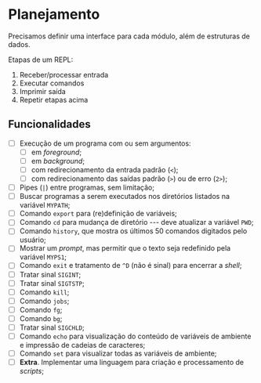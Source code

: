 # Planejamento

Precisamos definir uma interface para cada módulo, além de estruturas de dados.

Etapas de um REPL:

1. Receber/processar entrada
1. Executar comandos
1. Imprimir saída
1. Repetir etapas acima


## Funcionalidades

- [ ] Execução de um programa com ou sem argumentos:
	- [ ] em *foreground*;
	- [ ] em *background*;
	- [ ] com redirecionamento da entrada padrão (`<`);
	- [ ] com redirecionamento das saídas padrão (`>`) ou de erro (`2>`);
- [ ] Pipes (`|`) entre programas, sem limitação;
- [ ] Buscar programas a serem executados nos diretórios listados na variável `MYPATH`;
- [ ] Comando `export` para (re)definição de variáveis;
- [ ] Comando `cd` para mudança de diretório --- deve atualizar a variável `PWD`;
- [ ] Comando `history`, que mostra os últimos 50 comandos digitados pelo usuário;
- [ ] Mostrar um *prompt*, mas permitir que o texto seja redefinido pela variável `MYPS1`;
- [ ] Comando `exit` e tratamento de `^D` (não é sinal) para encerrar a *shell*;
- [ ] Tratar sinal `SIGINT`;
- [ ] Tratar sinal `SIGTSTP`;
- [ ] Comando `kill`;
- [ ] Comando `jobs`;
- [ ] Comando `fg`;
- [ ] Comando `bg`;
- [ ] Tratar sinal `SIGCHLD`;
- [ ] Comando `echo` para visualização do conteúdo de variáveis de ambiente e impressão de cadeias de caracteres;
- [ ] Comando `set` para visualizar todas as variáveis de ambiente;
- [ ] **Extra**. Implementar uma linguagem para criação e processamento de *scripts*;
